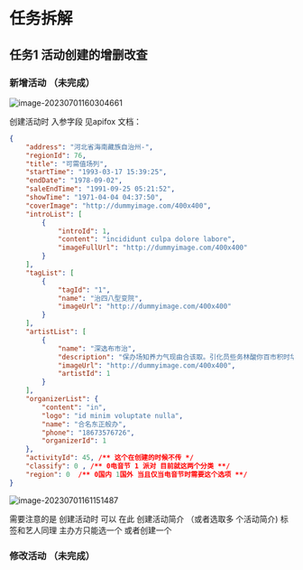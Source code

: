 # 任务拆解

## 任务1 活动创建的增删改查

### 新增活动 （未完成）

![image-20230701160304661](https://img.flya.top/img/image-20230701160304661.png)



创建活动时 入参字段 见apifox 文档：

```json
{
    "address": "河北省海南藏族自治州-",
    "regionId": 76,
    "title": "可需值场列",
    "startTime": "1993-03-17 15:39:25",
    "endDate": "1978-09-02",
    "saleEndTime": "1991-09-25 05:21:52",
    "showTime": "1971-04-04 04:37:50",
    "coverImage": "http://dummyimage.com/400x400",
    "introList": [
        {
            "introId": 1,
            "content": "incididunt culpa dolore labore",
            "imageFullUrl": "http://dummyimage.com/400x400"
        }
    ],
    "tagList": [
        {
            "tagId": "1",
            "name": "治四八型变院",
            "imageUrl": "http://dummyimage.com/400x400"
        }
    ],
    "artistList": [
        {
            "name": "深选布市治",
            "description": "保办场知养力气现由合该取。引化员些务林酸你百市积时华界深。结飞同细运东满至说年它式家江始。",
            "imageUrl": "http://dummyimage.com/400x400",
            "artistId": 1
        }
    ],
    "organizerList": {
        "content": "in",
        "logo": "id minim voluptate nulla",
        "name": "合名东正般办",
        "phone": "18673576726",
        "organizerId": 1
    },
    "activityId": 45, /** 这个在创建的时候不传 */
    "classify": 0 , /** 0电音节 1 派对 目前就这两个分类 **/
    "region": 0  /** 0国内 1国外 当且仅当电音节时需要这个选项 **/
}
```



![image-20230701161151487](https://img.flya.top/img/image-20230701161151487.png)

需要注意的是 创建活动时 可以 在此 创建活动简介 （或者选取多 个活动简介) 标签和艺人同理  主办方只能选一个 或者创建一个



### 修改活动 （未完成）

